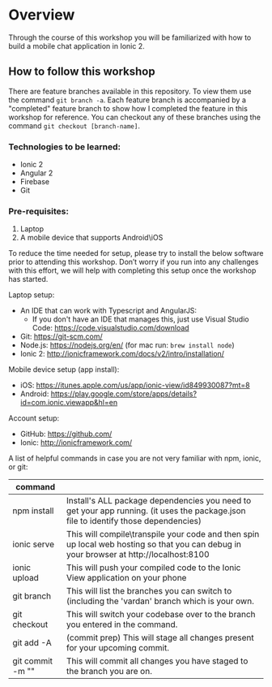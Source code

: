 # Overview
Through the course of this workshop you will be familiarized with how to build a mobile chat application in Ionic 2.

## How to follow this workshop
There are feature branches available in this repository.  To view them use the command `git branch -a`.  Each feature branch is accompanied by a "completed" feature branch to show how I completed the feature in this workshop for reference.  You can checkout any of these branches using the command `git checkout [branch-name]`.

### Technologies to be learned:

- Ionic 2
- Angular 2
- Firebase
- Git

### Pre-requisites:

1. Laptop
2. A mobile device that supports Android\iOS

To reduce the time needed for setup, please try to install the below software prior to attending this workshop.  Don’t worry if you run into any challenges with this effort, we will help with completing this setup once the workshop has started.

Laptop setup:

- An IDE that can work with Typescript and AngularJS:
  * If you don't have an IDE that manages this, just use Visual Studio Code: https://code.visualstudio.com/download
- Git: https://git-scm.com/
- Node.js: https://nodejs.org/en/ (for mac run: `brew install node`)
- Ionic 2: http://ionicframework.com/docs/v2/intro/installation/

Mobile device setup (app install):
- iOS: https://itunes.apple.com/us/app/ionic-view/id849930087?mt=8
- Android: https://play.google.com/store/apps/details?id=com.ionic.viewapp&hl=en

Account setup:
- GitHub: https://github.com/
- Ionic: http://ionicframework.com/

A list of helpful commands in case you are not very familiar with npm, ionic, or git:

| command                   |                                                                                                                                         |
|---------------------------|-----------------------------------------------------------------------------------------------------------------------------------------|
| npm install               | Install's ALL package dependencies you need to get your app running. (it uses the package.json file to identify those dependencies)     |
| ionic serve               | This will compile\transpile your code and then spin up local web hosting so that you can debug in your browser at http://localhost:8100 |
| ionic upload              | This will push your compiled code to the Ionic View application on your phone                                                           |
| git branch                | This will list the branches you can switch to (including the 'vardan' branch which is your own.                                         |
| git checkout <branchName> | This will switch your codebase over to the branch you entered in the command.                                                           |
| git add -A                | (commit prep) This will stage all changes present for your upcoming commit.                                                             |
| git commit -m "<message>" | This will commit all changes you have staged to the branch you are on.                                                                  |
